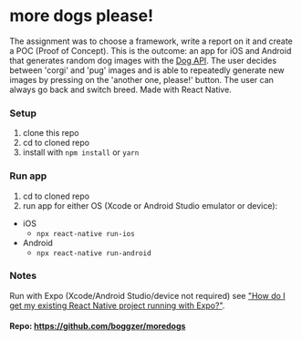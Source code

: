 # more dogs please!
The assignment was to choose a framework, write a report on it and create a POC (Proof of Concept). This is the outcome: an app for iOS and Android that generates random dog images with the [Dog API](https://dog.ceo/dog-api/). The user decides between 'corgi' and 'pug' images and is able to repeatedly generate new images by pressing on the 'another one, please!' button. The user can always go back and switch breed.
Made with React Native.

### Setup
1. clone this repo
2. cd to cloned repo
3. install with ```npm install``` or ```yarn```

### Run app
1. cd to cloned repo
2. run app for either OS (Xcode or Android Studio emulator or device):
  * iOS
    * ```npx react-native run-ios```
  * Android
    * ```npx react-native run-android```

### Notes
Run with Expo (Xcode/Android Studio/device not required) see ["How do I get my existing React Native project running with Expo?"](https://docs.expo.io/versions/latest/introduction/faq/#how-do-i-get-my-existing-react).

#### Repo: https://github.com/boggzer/moredogs
